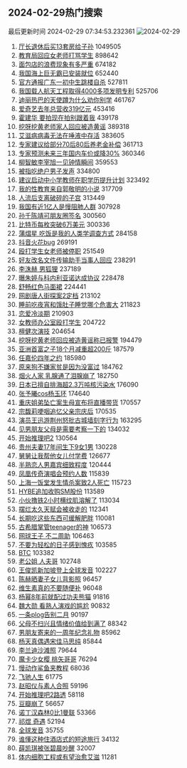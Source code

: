 ## 2024-02-29热门搜索 
最后更新时间 2024-02-29 07:34:53.232361 
![2024-02-29](https://imgs-storage.s3.us-east-005.backblazeb2.com/20240229/2024-02-29.png?versionId=4_z8fbbed132d73df8689c40f13_f109fbaaede3be7e3_d20240228_m233453_c005_v0501017_t0003_u01709163293050) 
1. [厅长退休后买13套房给子孙](https://s.weibo.com/weibo?q=%23%E5%8E%85%E9%95%BF%E9%80%80%E4%BC%91%E5%90%8E%E4%B9%B013%E5%A5%97%E6%88%BF%E7%BB%99%E5%AD%90%E5%AD%99%23&t=31&band_rank=1&Refer=top) 1049505
1. [教育局回应女老师打骂学生](https://s.weibo.com/weibo?q=%23%E6%95%99%E8%82%B2%E5%B1%80%E5%9B%9E%E5%BA%94%E5%A5%B3%E8%80%81%E5%B8%88%E6%89%93%E9%AA%82%E5%AD%A6%E7%94%9F%23&t=31&band_rank=2&Refer=top) 898642
1. [面包店的浪费现象有多严重](https://s.weibo.com/weibo?q=%23%E9%9D%A2%E5%8C%85%E5%BA%97%E7%9A%84%E6%B5%AA%E8%B4%B9%E7%8E%B0%E8%B1%A1%E6%9C%89%E5%A4%9A%E4%B8%A5%E9%87%8D%23&t=31&band_rank=42&Refer=top) 674182
1. [我国海上巨无霸已安装就位](https://s.weibo.com/weibo?q=%23%E6%88%91%E5%9B%BD%E6%B5%B7%E4%B8%8A%E5%B7%A8%E6%97%A0%E9%9C%B8%E5%B7%B2%E5%AE%89%E8%A3%85%E5%B0%B1%E4%BD%8D%23&t=31&band_rank=3&Refer=top) 652440
1. [官方通报广东一初中生跳楼自杀](https://s.weibo.com/weibo?q=%23%E5%AE%98%E6%96%B9%E9%80%9A%E6%8A%A5%E5%B9%BF%E4%B8%9C%E4%B8%80%E5%88%9D%E4%B8%AD%E7%94%9F%E8%B7%B3%E6%A5%BC%E8%87%AA%E6%9D%80%23&t=31&band_rank=4&Refer=top) 527811
1. [我国载人航天工程取得4000多项发明专利](https://s.weibo.com/weibo?q=%23%E6%88%91%E5%9B%BD%E8%BD%BD%E4%BA%BA%E8%88%AA%E5%A4%A9%E5%B7%A5%E7%A8%8B%E5%8F%96%E5%BE%974000%E5%A4%9A%E9%A1%B9%E5%8F%91%E6%98%8E%E4%B8%93%E5%88%A9%23&t=31&band_rank=3&Refer=top) 525706
1. [迪丽热巴的天使蹲为什么劝你别学](https://s.weibo.com/weibo?q=%23%E8%BF%AA%E4%B8%BD%E7%83%AD%E5%B7%B4%E7%9A%84%E5%A4%A9%E4%BD%BF%E8%B9%B2%E4%B8%BA%E4%BB%80%E4%B9%88%E5%8A%9D%E4%BD%A0%E5%88%AB%E5%AD%A6%23&t=31&band_rank=5&Refer=top) 461767
1. [爱奇艺去年总营收319亿元](https://s.weibo.com/weibo?q=%23%E7%88%B1%E5%A5%87%E8%89%BA%E5%8E%BB%E5%B9%B4%E6%80%BB%E8%90%A5%E6%94%B6319%E4%BA%BF%E5%85%83%23&t=31&band_rank=6&Refer=top) 453416
1. [霍建华 要拍现在拍别跟着我](https://s.weibo.com/weibo?q=%E9%9C%8D%E5%BB%BA%E5%8D%8E%20%E8%A6%81%E6%8B%8D%E7%8E%B0%E5%9C%A8%E6%8B%8D%E5%88%AB%E8%B7%9F%E7%9D%80%E6%88%91&t=31&band_rank=7&Refer=top) 439178
1. [挖呀挖黄老师家人回应被造黄谣](https://s.weibo.com/weibo?q=%23%E6%8C%96%E5%91%80%E6%8C%96%E9%BB%84%E8%80%81%E5%B8%88%E5%AE%B6%E4%BA%BA%E5%9B%9E%E5%BA%94%E8%A2%AB%E9%80%A0%E9%BB%84%E8%B0%A3%23&t=31&band_rank=8&Refer=top) 389318
1. [艾滋病病毒无法在唾液中存活](https://s.weibo.com/weibo?q=%23%E8%89%BE%E6%BB%8B%E7%97%85%E7%97%85%E6%AF%92%E6%97%A0%E6%B3%95%E5%9C%A8%E5%94%BE%E6%B6%B2%E4%B8%AD%E5%AD%98%E6%B4%BB%23&t=31&band_rank=9&Refer=top) 383605
1. [专家建议给部分70后80后养老金补偿](https://s.weibo.com/weibo?q=%23%E4%B8%93%E5%AE%B6%E5%BB%BA%E8%AE%AE%E7%BB%99%E9%83%A8%E5%88%8670%E5%90%8E80%E5%90%8E%E5%85%BB%E8%80%81%E9%87%91%E8%A1%A5%E5%81%BF%23&t=31&band_rank=33&Refer=top) 361713
1. [专家预测未来三年国内车价或降30%](https://s.weibo.com/weibo?q=%23%E4%B8%93%E5%AE%B6%E9%A2%84%E6%B5%8B%E6%9C%AA%E6%9D%A5%E4%B8%89%E5%B9%B4%E5%9B%BD%E5%86%85%E8%BD%A6%E4%BB%B7%E6%88%96%E9%99%8D30%25%23&t=31&band_rank=49&Refer=top) 360346
1. [柳智敏李宰旭一见钟情瞬间](https://s.weibo.com/weibo?q=%23%E6%9F%B3%E6%99%BA%E6%95%8F%E6%9D%8E%E5%AE%B0%E6%97%AD%E4%B8%80%E8%A7%81%E9%92%9F%E6%83%85%E7%9E%AC%E9%97%B4%23&t=31&band_rank=15&Refer=top) 359553
1. [被指吃绝户男子发声](https://s.weibo.com/weibo?q=%23%E8%A2%AB%E6%8C%87%E5%90%83%E7%BB%9D%E6%88%B7%E7%94%B7%E5%AD%90%E5%8F%91%E5%A3%B0%23&t=31&band_rank=27&Refer=top) 334800
1. [建议启动中小学教师在职学历提升计划](https://s.weibo.com/weibo?q=%23%E5%BB%BA%E8%AE%AE%E5%90%AF%E5%8A%A8%E4%B8%AD%E5%B0%8F%E5%AD%A6%E6%95%99%E5%B8%88%E5%9C%A8%E8%81%8C%E5%AD%A6%E5%8E%86%E6%8F%90%E5%8D%87%E8%AE%A1%E5%88%92%23&t=31&band_rank=10&Refer=top) 323492
1. [我的性教育来自郭敬明的小说](https://s.weibo.com/weibo?q=%23%E6%88%91%E7%9A%84%E6%80%A7%E6%95%99%E8%82%B2%E6%9D%A5%E8%87%AA%E9%83%AD%E6%95%AC%E6%98%8E%E7%9A%84%E5%B0%8F%E8%AF%B4%23&t=31&band_rank=11&Refer=top) 317709
1. [人流后支离破碎的子宫](https://s.weibo.com/weibo?q=%E4%BA%BA%E6%B5%81%E5%90%8E%E6%94%AF%E7%A6%BB%E7%A0%B4%E7%A2%8E%E7%9A%84%E5%AD%90%E5%AE%AB&t=31&band_rank=12&Refer=top) 313449
1. [我国有近1亿人是慢阻肺人群](https://s.weibo.com/weibo?q=%23%E6%88%91%E5%9B%BD%E6%9C%89%E8%BF%911%E4%BA%BF%E4%BA%BA%E6%98%AF%E6%85%A2%E9%98%BB%E8%82%BA%E4%BA%BA%E7%BE%A4%23&t=31&band_rank=13&Refer=top) 307928
1. [孙千陈靖可朋友圈签名](https://s.weibo.com/weibo?q=%23%E5%AD%99%E5%8D%83%E9%99%88%E9%9D%96%E5%8F%AF%E6%9C%8B%E5%8F%8B%E5%9C%88%E7%AD%BE%E5%90%8D%23&t=31&band_rank=14&Refer=top) 300560
1. [比特币每枚突破6万美元](https://s.weibo.com/weibo?q=%23%E6%AF%94%E7%89%B9%E5%B8%81%E6%AF%8F%E6%9E%9A%E7%AA%81%E7%A0%B46%E4%B8%87%E7%BE%8E%E5%85%83%23&t=31&band_rank=15&Refer=top) 300336
1. [蒲熠星 吃饭是我的人类学调查方式](https://s.weibo.com/weibo?q=%E8%92%B2%E7%86%A0%E6%98%9F%20%E5%90%83%E9%A5%AD%E6%98%AF%E6%88%91%E7%9A%84%E4%BA%BA%E7%B1%BB%E5%AD%A6%E8%B0%83%E6%9F%A5%E6%96%B9%E5%BC%8F&t=31&band_rank=16&Refer=top) 284158
1. [抖音火花bug](https://s.weibo.com/weibo?q=%E6%8A%96%E9%9F%B3%E7%81%AB%E8%8A%B1bug&t=31&band_rank=16&Refer=top) 269191
1. [殴打学生女老师被停职](https://s.weibo.com/weibo?q=%23%E6%AE%B4%E6%89%93%E5%AD%A6%E7%94%9F%E5%A5%B3%E8%80%81%E5%B8%88%E8%A2%AB%E5%81%9C%E8%81%8C%23&t=31&band_rank=17&Refer=top) 251549
1. [好友改名文件传输助手当事人回应](https://s.weibo.com/weibo?q=%23%E5%A5%BD%E5%8F%8B%E6%94%B9%E5%90%8D%E6%96%87%E4%BB%B6%E4%BC%A0%E8%BE%93%E5%8A%A9%E6%89%8B%E5%BD%93%E4%BA%8B%E4%BA%BA%E5%9B%9E%E5%BA%94%23&t=31&band_rank=37&Refer=top) 238291
1. [李洙赫 男狐狸](https://s.weibo.com/weibo?q=%E6%9D%8E%E6%B4%99%E8%B5%AB%20%E7%94%B7%E7%8B%90%E7%8B%B8&t=31&band_rank=18&Refer=top) 237189
1. [曝朱婷与科内利亚诺达成协议](https://s.weibo.com/weibo?q=%23%E6%9B%9D%E6%9C%B1%E5%A9%B7%E4%B8%8E%E7%A7%91%E5%86%85%E5%88%A9%E4%BA%9A%E8%AF%BA%E8%BE%BE%E6%88%90%E5%8D%8F%E8%AE%AE%23&t=31&band_rank=46&Refer=top) 228478
1. [舒畅红色马面裙](https://s.weibo.com/weibo?q=%23%E8%88%92%E7%95%85%E7%BA%A2%E8%89%B2%E9%A9%AC%E9%9D%A2%E8%A3%99%23&t=31&band_rank=19&Refer=top) 224441
1. [网剧唐人街探案2定档](https://s.weibo.com/weibo?q=%23%E7%BD%91%E5%89%A7%E5%94%90%E4%BA%BA%E8%A1%97%E6%8E%A2%E6%A1%882%E5%AE%9A%E6%A1%A3%23&t=31&band_rank=20&Refer=top) 213102
1. [睡前吃夜宵和饿肚子睡觉哪个危害大](https://s.weibo.com/weibo?q=%23%E7%9D%A1%E5%89%8D%E5%90%83%E5%A4%9C%E5%AE%B5%E5%92%8C%E9%A5%BF%E8%82%9A%E5%AD%90%E7%9D%A1%E8%A7%89%E5%93%AA%E4%B8%AA%E5%8D%B1%E5%AE%B3%E5%A4%A7%23&t=31&band_rank=21&Refer=top) 211823
1. [恋爱冷淡期](https://s.weibo.com/weibo?q=%E6%81%8B%E7%88%B1%E5%86%B7%E6%B7%A1%E6%9C%9F&t=31&band_rank=22&Refer=top) 210903
1. [女教师办公室殴打学生](https://s.weibo.com/weibo?q=%23%E5%A5%B3%E6%95%99%E5%B8%88%E5%8A%9E%E5%85%AC%E5%AE%A4%E6%AE%B4%E6%89%93%E5%AD%A6%E7%94%9F%23&t=31&band_rank=23&Refer=top) 204722
1. [檀健次演技](https://s.weibo.com/weibo?q=%E6%AA%80%E5%81%A5%E6%AC%A1%E6%BC%94%E6%8A%80&t=31&band_rank=24&Refer=top) 204654
1. [挖呀挖黄老师回应被造黄谣称已报警](https://s.weibo.com/weibo?q=%23%E6%8C%96%E5%91%80%E6%8C%96%E9%BB%84%E8%80%81%E5%B8%88%E5%9B%9E%E5%BA%94%E8%A2%AB%E9%80%A0%E9%BB%84%E8%B0%A3%E7%A7%B0%E5%B7%B2%E6%8A%A5%E8%AD%A6%23&t=31&band_rank=25&Refer=top) 194479
1. [亚洲首富之子18个月减重超200斤](https://s.weibo.com/weibo?q=%23%E4%BA%9A%E6%B4%B2%E9%A6%96%E5%AF%8C%E4%B9%8B%E5%AD%9018%E4%B8%AA%E6%9C%88%E5%87%8F%E9%87%8D%E8%B6%85200%E6%96%A4%23&t=31&band_rank=39&Refer=top) 187579
1. [任嘉伦四年之约](https://s.weibo.com/weibo?q=%23%E4%BB%BB%E5%98%89%E4%BC%A6%E5%9B%9B%E5%B9%B4%E4%B9%8B%E7%BA%A6%23&t=31&band_rank=26&Refer=top) 185980
1. [原来狗不嫌家贫是因为没富过](https://s.weibo.com/weibo?q=%E5%8E%9F%E6%9D%A5%E7%8B%97%E4%B8%8D%E5%AB%8C%E5%AE%B6%E8%B4%AB%E6%98%AF%E5%9B%A0%E4%B8%BA%E6%B2%A1%E5%AF%8C%E8%BF%87&t=31&band_rank=28&Refer=top) 184762
1. [烟火人家 乳腺通了泪腺崩了](https://s.weibo.com/weibo?q=%E7%83%9F%E7%81%AB%E4%BA%BA%E5%AE%B6%20%E4%B9%B3%E8%85%BA%E9%80%9A%E4%BA%86%E6%B3%AA%E8%85%BA%E5%B4%A9%E4%BA%86&t=31&band_rank=29&Refer=top) 182750
1. [日本已擅自排海超2.3万吨核污染水](https://s.weibo.com/weibo?q=%23%E6%97%A5%E6%9C%AC%E5%B7%B2%E6%93%85%E8%87%AA%E6%8E%92%E6%B5%B7%E8%B6%852.3%E4%B8%87%E5%90%A8%E6%A0%B8%E6%B1%A1%E6%9F%93%E6%B0%B4%23&t=31&band_rank=30&Refer=top) 176090
1. [张予曦cos杨玉环](https://s.weibo.com/weibo?q=%23%E5%BC%A0%E4%BA%88%E6%9B%A6cos%E6%9D%A8%E7%8E%89%E7%8E%AF%23&t=31&band_rank=31&Refer=top) 174640
1. [重庆姐弟坠亡案生母宣布将直播带货](https://s.weibo.com/weibo?q=%23%E9%87%8D%E5%BA%86%E5%A7%90%E5%BC%9F%E5%9D%A0%E4%BA%A1%E6%A1%88%E7%94%9F%E6%AF%8D%E5%AE%A3%E5%B8%83%E5%B0%86%E7%9B%B4%E6%92%AD%E5%B8%A6%E8%B4%A7%23&t=31&band_rank=32&Refer=top) 170557
1. [宗馥莉哽咽追忆父亲宗庆后](https://s.weibo.com/weibo?q=%23%E5%AE%97%E9%A6%A5%E8%8E%89%E5%93%BD%E5%92%BD%E8%BF%BD%E5%BF%86%E7%88%B6%E4%BA%B2%E5%AE%97%E5%BA%86%E5%90%8E%23&t=31&band_rank=33&Refer=top) 170535
1. [演员王迅游荆州怒批古城墙刻字行为](https://s.weibo.com/weibo?q=%23%E6%BC%94%E5%91%98%E7%8E%8B%E8%BF%85%E6%B8%B8%E8%8D%86%E5%B7%9E%E6%80%92%E6%89%B9%E5%8F%A4%E5%9F%8E%E5%A2%99%E5%88%BB%E5%AD%97%E8%A1%8C%E4%B8%BA%23&t=31&band_rank=34&Refer=top) 163295
1. [见男朋友父母是需要考察一下的](https://s.weibo.com/weibo?q=%E8%A7%81%E7%94%B7%E6%9C%8B%E5%8F%8B%E7%88%B6%E6%AF%8D%E6%98%AF%E9%9C%80%E8%A6%81%E8%80%83%E5%AF%9F%E4%B8%80%E4%B8%8B%E7%9A%84&t=31&band_rank=35&Refer=top) 134032
1. [开始推理吧2](https://s.weibo.com/weibo?q=%E5%BC%80%E5%A7%8B%E6%8E%A8%E7%90%86%E5%90%A72&t=31&band_rank=36&Refer=top) 130564
1. [贵州夫妻17年间生下9女1男](https://s.weibo.com/weibo?q=%23%E8%B4%B5%E5%B7%9E%E5%A4%AB%E5%A6%BB17%E5%B9%B4%E9%97%B4%E7%94%9F%E4%B8%8B9%E5%A5%B31%E7%94%B7%23&t=31&band_rank=37&Refer=top) 130228
1. [舅舅让我帮他女儿付学费](https://s.weibo.com/weibo?q=%23%E8%88%85%E8%88%85%E8%AE%A9%E6%88%91%E5%B8%AE%E4%BB%96%E5%A5%B3%E5%84%BF%E4%BB%98%E5%AD%A6%E8%B4%B9%23&t=31&band_rank=40&Refer=top) 126677
1. [半熟恋人男嘉宾细致程度](https://s.weibo.com/weibo?q=%E5%8D%8A%E7%86%9F%E6%81%8B%E4%BA%BA%E7%94%B7%E5%98%89%E5%AE%BE%E7%BB%86%E8%87%B4%E7%A8%8B%E5%BA%A6&t=31&band_rank=38&Refer=top) 120444
1. [凤凰传奇演唱会预约人数](https://s.weibo.com/weibo?q=%E5%87%A4%E5%87%B0%E4%BC%A0%E5%A5%87%E6%BC%94%E5%94%B1%E4%BC%9A%E9%A2%84%E7%BA%A6%E4%BA%BA%E6%95%B0&t=31&band_rank=40&Refer=top) 115839
1. [上海一饭堂发生情杀案致2人死亡](https://s.weibo.com/weibo?q=%23%E4%B8%8A%E6%B5%B7%E4%B8%80%E9%A5%AD%E5%A0%82%E5%8F%91%E7%94%9F%E6%83%85%E6%9D%80%E6%A1%88%E8%87%B42%E4%BA%BA%E6%AD%BB%E4%BA%A1%23&t=31&band_rank=41&Refer=top) 115723
1. [HYBE追加收购SM股份](https://s.weibo.com/weibo?q=%23HYBE%E8%BF%BD%E5%8A%A0%E6%94%B6%E8%B4%ADSM%E8%82%A1%E4%BB%BD%23&t=31&band_rank=42&Refer=top) 113589
1. [小伙撸铁2小时横纹肌溶解了](https://s.weibo.com/weibo?q=%23%E5%B0%8F%E4%BC%99%E6%92%B8%E9%93%812%E5%B0%8F%E6%97%B6%E6%A8%AA%E7%BA%B9%E8%82%8C%E6%BA%B6%E8%A7%A3%E4%BA%86%23&t=31&band_rank=34&Refer=top) 113034
1. [摆烂太久天赋会被收走的](https://s.weibo.com/weibo?q=%E6%91%86%E7%83%82%E5%A4%AA%E4%B9%85%E5%A4%A9%E8%B5%8B%E4%BC%9A%E8%A2%AB%E6%94%B6%E8%B5%B0%E7%9A%84&t=31&band_rank=28&Refer=top) 112341
1. [长期吃这些东西可缓解肥胖](https://s.weibo.com/weibo?q=%23%E9%95%BF%E6%9C%9F%E5%90%83%E8%BF%99%E4%BA%9B%E4%B8%9C%E8%A5%BF%E5%8F%AF%E7%BC%93%E8%A7%A3%E8%82%A5%E8%83%96%23&t=31&band_rank=43&Refer=top) 110081
1. [古希腊掌管teenager的神](https://s.weibo.com/weibo?q=%E5%8F%A4%E5%B8%8C%E8%85%8A%E6%8E%8C%E7%AE%A1teenager%E7%9A%84%E7%A5%9E&t=31&band_rank=37&Refer=top) 106573
1. [网球王子 不二周助](https://s.weibo.com/weibo?q=%E7%BD%91%E7%90%83%E7%8E%8B%E5%AD%90%20%E4%B8%8D%E4%BA%8C%E5%91%A8%E5%8A%A9&t=31&band_rank=32&Refer=top) 106463
1. [不要为轻松的日子感到愧疚](https://s.weibo.com/weibo?q=%E4%B8%8D%E8%A6%81%E4%B8%BA%E8%BD%BB%E6%9D%BE%E7%9A%84%E6%97%A5%E5%AD%90%E6%84%9F%E5%88%B0%E6%84%A7%E7%96%9A&t=31&band_rank=44&Refer=top) 103585
1. [BTC](https://s.weibo.com/weibo?q=BTC&t=31&band_rank=39&Refer=top) 103382
1. [老公姐 人夫哥](https://s.weibo.com/weibo?q=%E8%80%81%E5%85%AC%E5%A7%90%20%E4%BA%BA%E5%A4%AB%E5%93%A5&t=31&band_rank=45&Refer=top) 102748
1. [王俊凯新加坡登上全球发音](https://s.weibo.com/weibo?q=%23%E7%8E%8B%E4%BF%8A%E5%87%AF%E6%96%B0%E5%8A%A0%E5%9D%A1%E7%99%BB%E4%B8%8A%E5%85%A8%E7%90%83%E5%8F%91%E9%9F%B3%23&t=31&band_rank=46&Refer=top) 102227
1. [陈赫晒妻子女儿背影照](https://s.weibo.com/weibo?q=%23%E9%99%88%E8%B5%AB%E6%99%92%E5%A6%BB%E5%AD%90%E5%A5%B3%E5%84%BF%E8%83%8C%E5%BD%B1%E7%85%A7%23&t=31&band_rank=47&Refer=top) 96457
1. [维生素真的不要随便补](https://s.weibo.com/weibo?q=%23%E7%BB%B4%E7%94%9F%E7%B4%A0%E7%9C%9F%E7%9A%84%E4%B8%8D%E8%A6%81%E9%9A%8F%E4%BE%BF%E8%A1%A5%23&t=31&band_rank=38&Refer=top) 96048
1. [杨幂8年前就配过功夫熊猫](https://s.weibo.com/weibo?q=%E6%9D%A8%E5%B9%828%E5%B9%B4%E5%89%8D%E5%B0%B1%E9%85%8D%E8%BF%87%E5%8A%9F%E5%A4%AB%E7%86%8A%E7%8C%AB&t=31&band_rank=48&Refer=top) 91816
1. [魏大勋 看熟人演戏的尴尬](https://s.weibo.com/weibo?q=%E9%AD%8F%E5%A4%A7%E5%8B%8B%20%E7%9C%8B%E7%86%9F%E4%BA%BA%E6%BC%94%E6%88%8F%E7%9A%84%E5%B0%B4%E5%B0%AC&t=31&band_rank=49&Refer=top) 90832
1. [一条plog告别二月](https://s.weibo.com/weibo?q=%23%E4%B8%80%E6%9D%A1plog%E5%91%8A%E5%88%AB%E4%BA%8C%E6%9C%88%23&t=31&band_rank=20&Refer=top) 90197
1. [父母不扫兴且情绪价值给到满了](https://s.weibo.com/weibo?q=%E7%88%B6%E6%AF%8D%E4%B8%8D%E6%89%AB%E5%85%B4%E4%B8%94%E6%83%85%E7%BB%AA%E4%BB%B7%E5%80%BC%E7%BB%99%E5%88%B0%E6%BB%A1%E4%BA%86&t=31&band_rank=50&Refer=top) 88342
1. [男朋友寄来的一周年纪念礼物](https://s.weibo.com/weibo?q=%E7%94%B7%E6%9C%8B%E5%8F%8B%E5%AF%84%E6%9D%A5%E7%9A%84%E4%B8%80%E5%91%A8%E5%B9%B4%E7%BA%AA%E5%BF%B5%E7%A4%BC%E7%89%A9&t=31&band_rank=40&Refer=top) 85962
1. [杨天真偶遇宋佳马思纯](https://s.weibo.com/weibo?q=%23%E6%9D%A8%E5%A4%A9%E7%9C%9F%E5%81%B6%E9%81%87%E5%AE%8B%E4%BD%B3%E9%A9%AC%E6%80%9D%E7%BA%AF%23&t=31&band_rank=42&Refer=top) 85844
1. [李兰迪沙滩照](https://s.weibo.com/weibo?q=%23%E6%9D%8E%E5%85%B0%E8%BF%AA%E6%B2%99%E6%BB%A9%E7%85%A7%23&t=31&band_rank=37&Refer=top) 79644
1. [魔卡少女樱 桃矢哥哥](https://s.weibo.com/weibo?q=%E9%AD%94%E5%8D%A1%E5%B0%91%E5%A5%B3%E6%A8%B1%20%E6%A1%83%E7%9F%A2%E5%93%A5%E5%93%A5&t=31&band_rank=41&Refer=top) 76294
1. [慢动作鲨鱼夹教程](https://s.weibo.com/weibo?q=%E6%85%A2%E5%8A%A8%E4%BD%9C%E9%B2%A8%E9%B1%BC%E5%A4%B9%E6%95%99%E7%A8%8B&t=31&band_rank=36&Refer=top) 68036
1. [飞驰人生](https://s.weibo.com/weibo?q=%E9%A3%9E%E9%A9%B0%E4%BA%BA%E7%94%9F&t=31&band_rank=50&Refer=top) 61775
1. [赵昭仪与素人合照](https://s.weibo.com/weibo?q=%23%E8%B5%B5%E6%98%AD%E4%BB%AA%E4%B8%8E%E7%B4%A0%E4%BA%BA%E5%90%88%E7%85%A7%23&t=31&band_rank=29&Refer=top) 59196
1. [开始推理吧2路透](https://s.weibo.com/weibo?q=%23%E5%BC%80%E5%A7%8B%E6%8E%A8%E7%90%86%E5%90%A72%E8%B7%AF%E9%80%8F%23&t=31&band_rank=45&Refer=top) 58118
1. [豆瓣崩了](https://s.weibo.com/weibo?q=%E8%B1%86%E7%93%A3%E5%B4%A9%E4%BA%86&t=31&band_rank=45&Refer=top) 56657
1. [诺丁汉森林0比1曼联](https://s.weibo.com/weibo?q=%23%E8%AF%BA%E4%B8%81%E6%B1%89%E6%A3%AE%E6%9E%970%E6%AF%941%E6%9B%BC%E8%81%94%23&t=31&band_rank=45&Refer=top) 53366
1. [祁煜 奇遇](https://s.weibo.com/weibo?q=%E7%A5%81%E7%85%9C%20%E5%A5%87%E9%81%87&t=31&band_rank=39&Refer=top) 52194
1. [全球发音](https://s.weibo.com/weibo?q=%E5%85%A8%E7%90%83%E5%8F%91%E9%9F%B3&t=31&band_rank=37&Refer=top) 35755
1. [谁懂这种住酒店式的短途旅行](https://s.weibo.com/weibo?q=%E8%B0%81%E6%87%82%E8%BF%99%E7%A7%8D%E4%BD%8F%E9%85%92%E5%BA%97%E5%BC%8F%E7%9A%84%E7%9F%AD%E9%80%94%E6%97%85%E8%A1%8C&t=31&band_rank=47&Refer=top) 34132
1. [薛凯琪被张碧晨吵醒](https://s.weibo.com/weibo?q=%23%E8%96%9B%E5%87%AF%E7%90%AA%E8%A2%AB%E5%BC%A0%E7%A2%A7%E6%99%A8%E5%90%B5%E9%86%92%23&t=31&band_rank=17&Refer=top) 32007
1. [体内细胞工程或有望治愈艾滋](https://s.weibo.com/weibo?q=%23%E4%BD%93%E5%86%85%E7%BB%86%E8%83%9E%E5%B7%A5%E7%A8%8B%E6%88%96%E6%9C%89%E6%9C%9B%E6%B2%BB%E6%84%88%E8%89%BE%E6%BB%8B%23&t=31&band_rank=50&Refer=top) 11281
